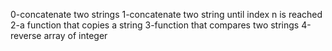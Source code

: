 0-concatenate two strings
1-concatenate two string until index n is reached
2-a function that copies a string
3-function that compares two strings
4-reverse array of integer
